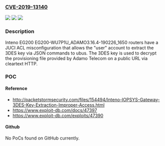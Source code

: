 ### [CVE-2019-13140](https://cve.mitre.org/cgi-bin/cvename.cgi?name=CVE-2019-13140)
![](https://img.shields.io/static/v1?label=Product&message=n%2Fa&color=blue)
![](https://img.shields.io/static/v1?label=Version&message=n%2Fa&color=blue)
![](https://img.shields.io/static/v1?label=Vulnerability&message=n%2Fa&color=brighgreen)

### Description

Inteno EG200 EG200-WU7P1U_ADAMO3.16.4-190226_1650 routers have a JUCI ACL misconfiguration that allows the "user" account to extract the 3DES key via JSON commands to ubus. The 3DES key is used to decrypt the provisioning file provided by Adamo Telecom on a public URL via cleartext HTTP.

### POC

#### Reference
- http://packetstormsecurity.com/files/154494/Inteno-IOPSYS-Gateway-3DES-Key-Extraction-Improper-Access.html
- https://www.exploit-db.com/docs/47397
- https://www.exploit-db.com/exploits/47390

#### Github
No PoCs found on GitHub currently.


